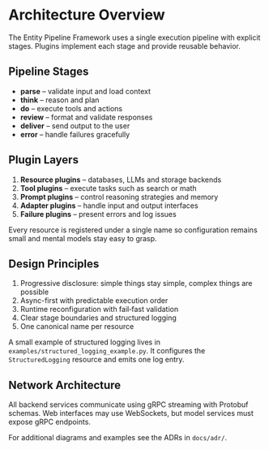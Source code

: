 # Architecture Overview

The Entity Pipeline Framework uses a single execution pipeline with explicit
stages. Plugins implement each stage and provide reusable behavior.

## Pipeline Stages
- **parse** – validate input and load context
- **think** – reason and plan
- **do** – execute tools and actions
- **review** – format and validate responses
- **deliver** – send output to the user
- **error** – handle failures gracefully

## Plugin Layers
1. **Resource plugins** – databases, LLMs and storage backends
2. **Tool plugins** – execute tasks such as search or math
3. **Prompt plugins** – control reasoning strategies and memory
4. **Adapter plugins** – handle input and output interfaces
5. **Failure plugins** – present errors and log issues

Every resource is registered under a single name so configuration remains small
and mental models stay easy to grasp.

## Design Principles
1. Progressive disclosure: simple things stay simple, complex things are possible
2. Async-first with predictable execution order
3. Runtime reconfiguration with fail‑fast validation
4. Clear stage boundaries and structured logging
5. One canonical name per resource

A small example of structured logging lives in `examples/structured_logging_example.py`.
It configures the `StructuredLogging` resource and emits one log entry.

## Network Architecture
All backend services communicate using gRPC streaming with Protobuf schemas.
Web interfaces may use WebSockets, but model services must expose gRPC
endpoints.

For additional diagrams and examples see the ADRs in `docs/adr/`.
